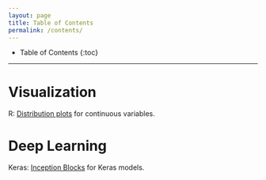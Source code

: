 ```yaml
---
layout: page
title: Table of Contents
permalink: /contents/
---
```

<style>
// Using numbers instead of bullets for listing
#markdown-toc ul {
    list-style: decimal;
}

#markdown-toc {
    border: 1px solid #aaa;
    padding: 1.5em;
    list-style: decimal;
    display: inline-block;
}
</style>

* Table of Contents
{:toc}
  
---

# Visualization  
R: [Distribution plots](/Cogneuro_helpers/visualizations/vardist/) for continuous variables.

# Deep Learning  
Keras: [Inception Blocks](/Cogneuro_helpers/deep/Inception/) for Keras models.
